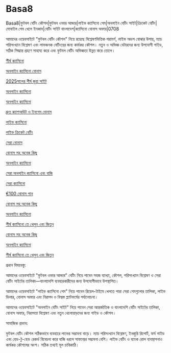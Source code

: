 # Basa8

Basa8|ফুটবল বেটিং কৌশল|ফুটবল ওভার আন্ডার|লাইভ ক্যাসিনো গেম|অনলাইন বেটিং সাইট|ক্রিকেট বেটিং|মোবাইল গেম খেলে ইনকাম|বেটিং সাইট বাংলাদেশ|ক্যাসিনো বোনাস অফার|0708

আমাদের ওয়েবসাইটে "ফুটবল বেটিং কৌশল" নিয়ে রয়েছে বিশ্লেষণভিত্তিক পরামর্শ, লাইভ অডস বোঝার উপায়, ম্যাচ পরিসংখ্যান বিশ্লেষণ এবং লাভজনক বেটিংয়ের জন্য কার্যকর কৌশল। নতুন ও অভিজ্ঞ বেটারদের জন্য উপযোগী গাইড, সঠিক সিদ্ধান্ত গ্রহণে সাহায্য করে এবং ফুটবল বেটিং অভিজ্ঞতা উন্নত করে তোলে।

<a href="https://basa8wap.net/">শীর্ষ ক্যাসিনো</a>

<a href="https://basa8wap.com/">অনলাইন ক্যাসিনো বোনাস</a>

<a href="https://basa8now.com/">2025সালের শীর্ষ জুয়া সাইট</a>

<a href="https://basa8now.net/">অনলাইন ক্যাসিনো </a>

<a href="https://basa8sx.com/">অনলাইন ক্যাসিনো</a>

<a href="https://basa8sx.net/">দ্রুত ক্যাশআউট ও ইনগেম বোনাস</a>

<a href="https://basa8live.net/">লাইভ ক্যাসিনো</a>

<a href="https://basa8uk.com/">লাইভ ক্রিকেট বেটিং</a>

<a href="https://basa8uk.net/">সেরা বোনাস</a>

<a href="https://basa8pro.net/">বোনাস সহ অনেক কিছু</a>

<a href="https://basa8hub.com/">অনলাইন ক্যাসিনো</a>

<a href="https://basa8hub.net/">সেরা অনলাইন ক্যাসিনো এবং বাজি</a>

<a href="https://basa8vip.com/">সেরা ক্যাসিনো</a>

<a href="https://basa8pro.com/">€100 বোনাস পান</a>

<a href="https://basa8pro.net/">বোনাস সহ অনেক কিছু</a>

<a href="https://basa8vip.net/">অনলাইন ক্যাসিনো</a>

<a href="https://basa8us.net/">শীর্ষ ক্যাসিনো তে খেলুন এবং জিতুন</a>

<a href="https://basa8pro.net/">বোনাস সহ অনেক কিছু</a>

<a href="https://basa8vip.net/">অনলাইন ক্যাসিনো</a>

<a href="https://basa8us.net/">শীর্ষ ক্যাসিনো তে খেলুন এবং জিতুন</a>

প্রধান বিষয়বস্তু:

আমাদের ওয়েবসাইটে "ফুটবল ওভার আন্ডার" বেটিং নিয়ে পাবেন সহজ ব্যাখ্যা, কৌশল, পরিসংখ্যান বিশ্লেষণ ও সেরা বেটিং সাইটের তালিকা—বাংলাদেশি ব্যবহারকারীদের জন্য উপযোগীভাবে উপস্থাপিত।

আমাদের ওয়েবসাইটে "লাইভ ক্যাসিনো গেম" নিয়ে পাবেন রিয়েল-টাইমে খেলতে পারা সেরা গেমগুলোর তালিকা, লাইভ ডিলার, বোনাস অফার এবং নিরাপদ ও বিশ্বস্ত প্ল্যাটফর্মের পর্যালোচনা।

আমাদের ওয়েবসাইটে "অনলাইন বেটিং সাইট" নিয়ে পাবেন সেরা আন্তর্জাতিক ও বাংলাদেশি বেটিং সাইটের তালিকা, বোনাস অফার, নিরাপত্তা বিশ্লেষণ এবং নতুন খেলোয়াড়দের জন্য গাইড ও কৌশল।

সামাজিক প্রভাব:

ফুটবল বেটিং কৌশল সঠিকভাবে ব্যবহারে লাভের সম্ভাবনা বাড়ে। ম্যাচ পরিসংখ্যান বিশ্লেষণ, ইনজুরি রিপোর্ট, ফর্ম গাইড এবং হেড-টু-হেড রেকর্ড বিবেচনা করে বাজি ধরলে সাফল্যের সম্ভাবনা বেশি। লাইভ বেটিং ও ব্যাংক রোল ব্যবস্থাপনাও কার্যকর কৌশলের অংশ। সঠিক তথ্যই মূল চাবিকাঠি।
